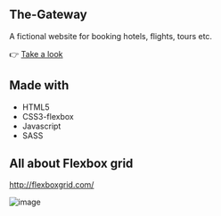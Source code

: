 ## The-Gateway
A fictional website for booking hotels, flights, tours etc.

👉 [Take a look](https://kunalmahato11.github.io/The-Gateway/)

## Made with 
- HTML5 
- CSS3-flexbox
- Javascript
- SASS   


## All about Flexbox grid
http://flexboxgrid.com/

![image](https://user-images.githubusercontent.com/52077821/135706623-0193b090-dc72-4901-99a1-ad658d8bc3c7.png)
